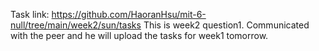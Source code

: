 Task link: https://github.com/HaoranHsu/mit-6-null/tree/main/week2/sun/tasks
This is week2 question1. Communicated with the peer and he will upload the tasks for week1 tomorrow.